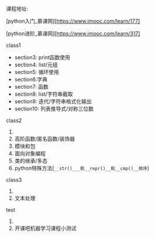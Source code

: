 



课程地址: 

[python入门_慕课网][https://www.imooc.com/learn/177]

[python进阶_慕课网][https://www.imooc.com/learn/317]



class1

- section3: print函数使用
- section4: list/元组
- section5: 循环使用
- section6:字典
- section7: 函数
- section8: list/字符串截取
- section9: 迭代/字符串格式化输出
- section10: 列表推导式/对称三位数

class2

1. 
2. 高阶函数/匿名函数/装饰器
3. 模块和包
4. 面向对象编程
5. 类的继承/多态
6. python特殊方法(`__str()___和__repr()__和__cmp()__排序`)



class3

1. 
2. 文本处理



test

1. 
2. 开课吧机器学习课程小测试

